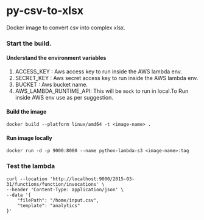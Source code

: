 # py-csv-to-xlsx
Docker image to convert csv into complex xlsx.

### Start the build. 
#### Understand the environment variables 
1. ACCESS_KEY : Aws access key to run inside the AWS lambda env.
2. SECRET_KEY : Aws secret access key to run inside the AWS lambda env. 
3. BUCKET : Aws bucket name.
4. AWS_LAMBDA_RUNTIME_API: This will be ```mock``` to run in local.To Run inside AWS env use as per suggestion.
#### Build the image 
```
docker build --platform linux/amd64 -t <image-name> .
```

#### Run image locally 
```
docker run -d -p 9000:8080 --name python-lambda-s3 <image-name>:tag
```

### Test the lambda
```
curl --location 'http://localhost:9000/2015-03-31/functions/function/invocations' \
--header 'Content-Type: application/json' \
--data '{
    "filePath": "/home/input.csv",
    "template": "analytics"
}'
```